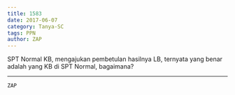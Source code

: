 ```yaml
---
title: 1583
date: 2017-06-07
category: Tanya-SC
tags: PPN
author: ZAP
---
```


SPT Normal KB, mengajukan pembetulan hasilnya LB, ternyata yang benar adalah yang KB di SPT Normal, bagaimana?

---



`ZAP`
